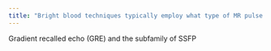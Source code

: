 ```yaml
---
title: "Bright blood techniques typically employ what type of MR pulse sequence?"
---
```

Gradient recalled echo (GRE) and the subfamily of SSFP

